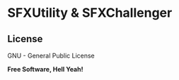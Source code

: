 SFXUtility & SFXChallenger
===========

License
-------

GNU - General Public License


**Free Software, Hell Yeah!**